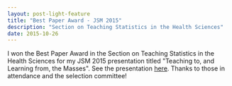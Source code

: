 ```yaml
---
layout: post-light-feature
title: "Best Paper Award - JSM 2015"
description: "Section on Teaching Statistics in the Health Sciences"
date: 2015-10-26
---
```

 
I won the Best Paper Award in the Section on Teaching Statistics in the Health Sciences for my JSM 2015 presentation titled "Teaching to, and Learning from, the Masses". See the presentation [here](https://www.dropbox.com/s/s5sp6ly5zsatlfd/jsm2015_teach_to_learn_from_masses.pdf?dl=0). Thanks to those in attendance and the selection committee!